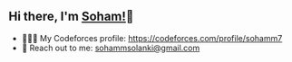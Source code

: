 ## Hi there, I'm [Soham!](https://github.com/SohamSolankii)👋

- 👨🏽‍💻 My Codeforces profile: https://codeforces.com/profile/sohamm7<br>
- 💬 Reach out to me: sohammsolanki@gmail.com

<!--
**SohamSolankii/SohamSolankii** is a ✨ _special_ ✨ repository because its `README.md` (this file) appears on your GitHub profile.
![](https://komarev.com/ghpvc/?username=SohamSolankii&color=blueviolet)

Here are some ideas to get you started:

- 🔭 I’m currently working on ...
- 🌱 I’m currently learning ...
- 👯 I’m looking to collaborate on ...
- 🤔 I’m looking for help with ...
- 💬 Ask me about ...
- 📫 How to reach me: ...
- 😄 Pronouns: ...
- ⚡ Fun fact: ...
-->
